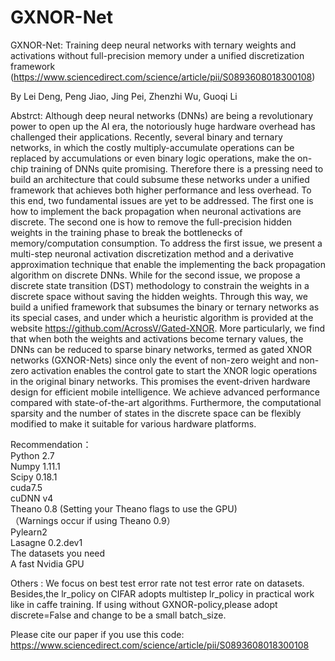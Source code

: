 # GXNOR-Net
GXNOR-Net: Training deep neural networks with ternary weights and activations without full-precision memory under a unified discretization framework
(https://www.sciencedirect.com/science/article/pii/S0893608018300108)

By Lei Deng, Peng Jiao, Jing Pei, Zhenzhi Wu, Guoqi Li

Abstrct: Although deep neural networks (DNNs) are being a revolutionary power to open up the AI era, the notoriously huge hardware overhead has challenged their applications. Recently, several binary and ternary networks, in which the costly multiply-accumulate operations can be replaced by accumulations or even binary logic operations, make the on-chip training of DNNs quite promising. Therefore there is a pressing need to build an architecture that could subsume these networks under a unified framework that achieves both higher performance and less overhead. To this end, two fundamental issues are yet to be addressed. The first one is how to implement the back propagation when neuronal activations are discrete. The second one is how to remove the full-precision hidden weights in the training phase to break the bottlenecks of memory/computation consumption. To address the first issue, we present a multi-step neuronal activation discretization method and a derivative approximation technique that enable the implementing the back propagation algorithm on discrete DNNs. While for the second issue, we propose a discrete state transition (DST) methodology to constrain the weights in a discrete space without saving the hidden weights. Through this way, we build a unified framework that subsumes the binary or ternary networks as its special cases, and under which a heuristic algorithm is provided at the website https://github.com/AcrossV/Gated-XNOR. More particularly, we find that when both the weights and activations become ternary values, the DNNs can be reduced to sparse binary networks, termed as gated XNOR networks (GXNOR-Nets) since only the event of non-zero weight and non-zero activation enables the control gate to start the XNOR logic operations in the original binary networks. This promises the event-driven hardware design for efficient mobile intelligence. We achieve advanced performance compared with state-of-the-art algorithms. Furthermore, the computational sparsity and the number of states in the discrete space can be flexibly modified to make it suitable for various hardware platforms.

Recommendation：  
Python 2.7  
Numpy 1.11.1  
Scipy 0.18.1    
cuda7.5  
cuDNN v4  
Theano 0.8 (Setting your Theano flags to use the GPU)   
（Warnings occur if using Theano 0.9）   
Pylearn2  
Lasagne 0.2.dev1  
The datasets you need  
A fast Nvidia GPU

Others : We focus on best test error rate not test error rate on datasets.    
Besides,the lr_policy on CIFAR adopts multistep lr_policy in practical work like in caffe training.
If using without GXNOR-policy,please adopt discrete=False and change to be a small batch_size.

Please cite our paper if you use this code: https://www.sciencedirect.com/science/article/pii/S0893608018300108

